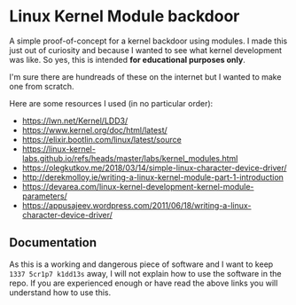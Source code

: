 # Linux Kernel Module backdoor

A simple proof-of-concept for a kernel backdoor using modules. I made this just out of curiosity and because I wanted to see what kernel development was like. So yes, this is intended **for educational purposes only**.

I'm sure there are hundreads of these on the internet but I wanted to make one from scratch.

Here are some resources I used (in no particular order):

-   https://lwn.net/Kernel/LDD3/
-   https://www.kernel.org/doc/html/latest/
-   https://elixir.bootlin.com/linux/latest/source
-   https://linux-kernel-labs.github.io/refs/heads/master/labs/kernel_modules.html
-   https://olegkutkov.me/2018/03/14/simple-linux-character-device-driver/
-   http://derekmolloy.ie/writing-a-linux-kernel-module-part-1-introduction
-   https://devarea.com/linux-kernel-development-kernel-module-parameters/
-   https://appusajeev.wordpress.com/2011/06/18/writing-a-linux-character-device-driver/

## Documentation

As this is a working and dangerous piece of software and I want to keep `1337 5cr1p7 k1dd13s` away, I will not explain how to use the software in the repo. If you are experienced enough or have read the above links you will understand how to use this.
